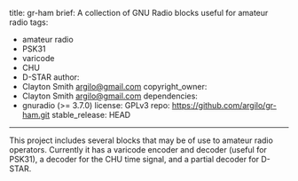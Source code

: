 title: gr-ham
brief: A collection of GNU Radio blocks useful for amateur radio
tags:
  - amateur radio
  - PSK31
  - varicode
  - CHU
  - D-STAR
author:
  - Clayton Smith <argilo@gmail.com>
copyright_owner:
  - Clayton Smith <argilo@gmail.com>
dependencies:
  - gnuradio (>= 3.7.0)
license: GPLv3
repo: https://github.com/argilo/gr-ham.git
stable_release: HEAD
---
This project includes several blocks that may be of use to amateur radio
operators. Currently it has a varicode encoder and decoder (useful for PSK31),
a decoder for the CHU time signal, and a partial decoder for D-STAR.

